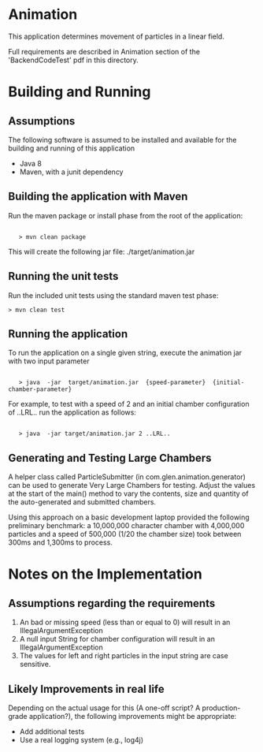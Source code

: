 # Animation

This application determines movement of particles in a linear field.  

Full requirements are described in Animation section of the 'BackendCodeTest' pdf in this directory.


Building and Running
====================

Assumptions 
-----------
The following software is assumed to be installed and available for the building and running of this application
- Java 8
- Maven, with a junit dependency
 

Building the application with Maven
-----------------------------------
Run the maven package or install phase from the root of the application:
```angular2html

   > mvn clean package
```

This will create the following jar file: ./target/animation.jar


Running the unit tests
----------------------
Run the included unit tests using the standard maven test phase:
```$xslt
> mvn clean test
```


Running the application
-----------------------
To run the application on a single given string, execute the animation jar with two input parameter
```angular2html

   > java  -jar  target/animation.jar  {speed-parameter}  {initial-chamber-parameter}
```

For example, to test with a speed of 2 and an initial chamber configuration of ..LRL.. 
run the application as follows: 
```angular2html

   > java  -jar target/animation.jar 2 ..LRL..
```

Generating and Testing Large Chambers
------------------------

A helper class called ParticleSubmitter (in com.glen.animation.generator) can be used to generate
Very Large Chambers for testing.   Adjust the values at the start of the main() method to 
vary the contents, size and quantity of the auto-generated and submitted chambers.

Using this approach on a basic development laptop provided the following preliminary benchmark: 
a 10,000,000 character chamber with 4,000,000 particles and a speed of 500,000 (1/20 the chamber size)
took between 300ms and 1,300ms to process.


Notes on the Implementation
===========================

Assumptions regarding the requirements
--------------------------------------

1. An bad or missing speed (less than or equal to 0) will result in an IllegalArgumentException
1. A null input String for chamber configuration will result in an IllegalArgumentException
1. The values for left and right particles in the input string are case sensitive.


Likely Improvements in real life
--------------------------------
Depending on the actual usage for this (A one-off script?  A production-grade application?), the
following improvements might be appropriate:

- Add additional tests
- Use a real logging system (e.g., log4j)




